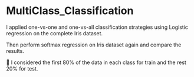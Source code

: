 # MultiClass_Classification
I applied one-vs-one and one-vs-all classification strategies using Logistic regression on the complete Iris dataset.

Then perform softmax regression on Iris dataset again and compare the results.

 I considered the first 80% of the data in each class for train and the rest 20% for test.
